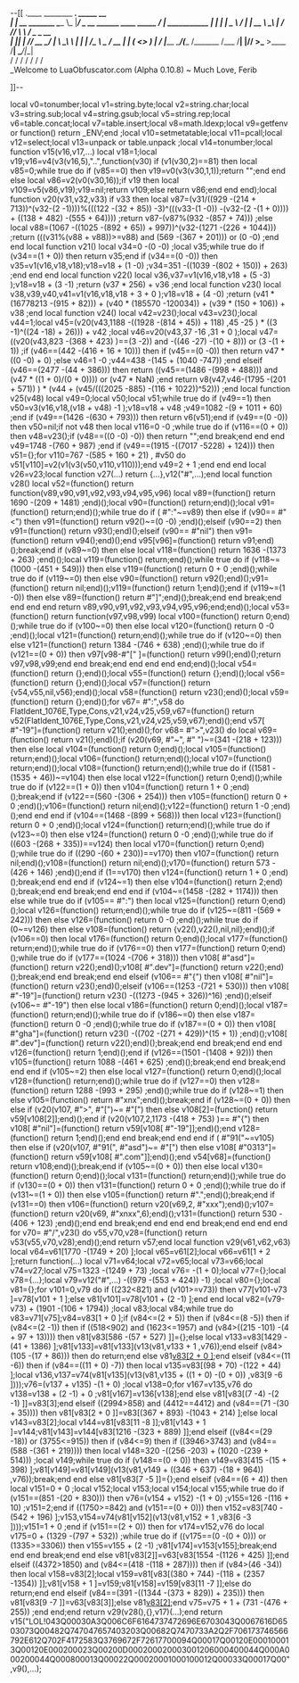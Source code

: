 --[[
 .____                  ________ ___.    _____                           __                
 |    |    __ _______   \_____  \\_ |___/ ____\_ __  ______ ____ _____ _/  |_  ___________ 
 |    |   |  |  \__  \   /   |   \| __ \   __\  |  \/  ___// ___\\__  \\   __\/  _ \_  __ \
 |    |___|  |  // __ \_/    |    \ \_\ \  | |  |  /\___ \\  \___ / __ \|  | (  <_> )  | \/
 |_______ \____/(____  /\_______  /___  /__| |____//____  >\___  >____  /__|  \____/|__|   
         \/          \/         \/    \/                \/     \/     \/                   
          \_Welcome to LuaObfuscator.com   (Alpha 0.10.8) ~  Much Love, Ferib 

]]--

local v0=tonumber;local v1=string.byte;local v2=string.char;local v3=string.sub;local v4=string.gsub;local v5=string.rep;local v6=table.concat;local v7=table.insert;local v8=math.ldexp;local v9=getfenv or function() return _ENV;end ;local v10=setmetatable;local v11=pcall;local v12=select;local v13=unpack or table.unpack ;local v14=tonumber;local function v15(v16,v17,...) local v18=1;local v19;v16=v4(v3(v16,5),"..",function(v30) if (v1(v30,2)==81) then local v85=0;while true do if (v85==0) then v19=v0(v3(v30,1,1));return "";end end else local v86=v2(v0(v30,16));if v19 then local v109=v5(v86,v19);v19=nil;return v109;else return v86;end end end);local function v20(v31,v32,v33) if v33 then local v87=(v31/((929 -(214 + 713))^(v32-(2 -1))))%(((122 -(32 + 85)) -3)^(((v33-(1 -0)) -(v32-(2 -(1 + 0)))) + ((138 + 482) -(555 + 64)))) ;return v87-(v87%(932 -(857 + 74))) ;else local v88=(1067 -((1025 -(892 + 65)) + 997))^(v32-(1271 -(226 + 1044))) ;return (((v31%(v88 + v88))>=v88) and (569 -(367 + 201))) or (0 -0) ;end end local function v21() local v34=0 -(0 -0) ;local v35;while true do if (v34==(1 + 0)) then return v35;end if (v34==(0 -0)) then v35=v1(v16,v18,v18);v18=v18 + (1 -0) ;v34=351 -((1039 -(802 + 150)) + 263) ;end end end local function v22() local v36,v37=v1(v16,v18,v18 + (5 -3) );v18=v18 + (3 -1) ;return (v37 * 256) + v36 ;end local function v23() local v38,v39,v40,v41=v1(v16,v18,v18 + 3 + 0 );v18=v18 + (4 -0) ;return (v41 * (16778213 -(915 + 82))) + (v40 * (185570 -120034)) + (v39 * (150 + 106)) + v38 ;end local function v24() local v42=v23();local v43=v23();local v44=1;local v45=(v20(v43,1188 -((1928 -(814 + 45)) + 118) ,45 -25 ) * ((3 -1)^((24 -18) + 26))) + v42 ;local v46=v20(v43,37 -16 ,31 + 0 );local v47=((v20(v43,823 -(368 + 423) )==(3 -2)) and  -((46 -27) -(10 + 8))) or (3 -(1 + 1)) ;if (v46==(442 -(416 + 16 + 10))) then if (v45==(0 -0)) then return v47 * ((0 -0) + 0) ;else v46=1 -0 ;v44=438 -(145 + (1040 -747)) ;end elseif (v46==(2477 -(44 + 386))) then return ((v45==(1486 -(998 + 488))) and (v47 * ((1 + 0)/(0 + 0)))) or (v47 * NaN) ;end return v8(v47,v46-(1795 -(201 + 571)) ) * (v44 + (v45/(((2025 -885) -(116 + 1022))^52))) ;end local function v25(v48) local v49=0;local v50;local v51;while true do if (v49==1) then v50=v3(v16,v18,(v18 + v48) -1 );v18=v18 + v48 ;v49=1082 -(9 + 1011 + 60) ;end if (v49==(1426 -(630 + 793))) then return v6(v51);end if (v49==(0 -0)) then v50=nil;if  not v48 then local v116=0 -0 ;while true do if (v116==(0 + 0)) then v48=v23();if (v48==((0 -0) -0)) then return "";end break;end end end v49=1748 -(760 + 987) ;end if (v49==(1915 -((7017 -5228) + 124))) then v51={};for v110=767 -(585 + 160 + 21) , #v50 do v51[v110]=v2(v1(v3(v50,v110,v110)));end v49=2 + 1 ;end end end local v26=v23;local function v27(...) return {...},v12("#",...);end local function v28() local v52=(function() return function(v89,v90,v91,v92,v93,v94,v95,v96) local v89=(function() return 1690 -(209 + 1481) ;end)();local v90=(function() return;end)();local v91=(function() return;end)();while true do if ( #":"~=v89) then else if (v90== #"<") then v91=(function() return v92()~=(0 -0) ;end)();elseif (v90==2) then v91=(function() return v93();end)();elseif (v90== #"nil") then v91=(function() return v94();end)();end v95[v96]=(function() return v91;end)();break;end if (v89~=0) then else local v118=(function() return 1636 -(1373 + 263) ;end)();local v119=(function() return;end)();while true do if (v118~=(1000 -(451 + 549))) then else v119=(function() return 0 + 0 ;end)();while true do if (v119~=0) then else v90=(function() return v92();end)();v91=(function() return nil;end)();v119=(function() return 1;end)();end if (v119~=(1 -0)) then else v89=(function() return  #"]";end)();break;end end break;end end end end return v89,v90,v91,v92,v93,v94,v95,v96;end;end)();local v53=(function() return function(v97,v98,v99) local v100=(function() return 0;end)();while true do if (v100~=0) then else local v120=(function() return 0 -0 ;end)();local v121=(function() return;end)();while true do if (v120~=0) then else v121=(function() return 1384 -(746 + 638) ;end)();while true do if (v121==(0 + 0)) then v97[v98-#"[" ]=(function() return v99();end)();return v97,v98,v99;end end break;end end end end end;end)();local v54=(function() return {};end)();local v55=(function() return {};end)();local v56=(function() return {};end)();local v57=(function() return {v54,v55,nil,v56};end)();local v58=(function() return v23();end)();local v59=(function() return {};end)();for v67= #":",v58 do FlatIdent_1076E,Type,Cons,v21,v24,v25,v59,v67=(function() return v52(FlatIdent_1076E,Type,Cons,v21,v24,v25,v59,v67);end)();end v57[ #"-19"]=(function() return v21();end)();for v68= #">",v23() do local v69=(function() return v21();end)();if (v20(v69, #"~", #" ")~=(341 -(218 + 123))) then else local v104=(function() return 0;end)();local v105=(function() return;end)();local v106=(function() return;end)();local v107=(function() return;end)();local v108=(function() return;end)();while true do if ((1581 -(1535 + 46))~=v104) then else local v122=(function() return 0;end)();while true do if (v122==(1 + 0)) then v104=(function() return 1 + 0 ;end)();break;end if (v122==(560 -(306 + 254))) then v105=(function() return 0 + 0 ;end)();v106=(function() return nil;end)();v122=(function() return 1 -0 ;end)();end end end if (v104==(1468 -(899 + 568))) then local v123=(function() return 0 + 0 ;end)();local v124=(function() return;end)();while true do if (v123~=0) then else v124=(function() return 0 -0 ;end)();while true do if ((603 -(268 + 335))==v124) then local v170=(function() return 0;end)();while true do if ((290 -(60 + 230))==v170) then v107=(function() return nil;end)();v108=(function() return nil;end)();v170=(function() return 573 -(426 + 146) ;end)();end if (1==v170) then v124=(function() return 1 + 0 ;end)();break;end end end if (v124~=1) then else v104=(function() return 2;end)();break;end end break;end end end if (v104~=(1458 -(282 + 1174))) then else while true do if (v105== #":") then local v125=(function() return 0;end)();local v126=(function() return;end)();while true do if (v125~=(811 -(569 + 242))) then else v126=(function() return 0 -0 ;end)();while true do if (0~=v126) then else v108=(function() return {v22(),v22(),nil,nil};end)();if (v106==0) then local v176=(function() return 0;end)();local v177=(function() return;end)();while true do if (v176==0) then v177=(function() return 0;end)();while true do if (v177==(1024 -(706 + 318))) then v108[ #"asd"]=(function() return v22();end)();v108[ #".dev"]=(function() return v22();end)();break;end end break;end end elseif (v106== #"{") then v108[ #"nil"]=(function() return v23();end)();elseif (v106==(1253 -(721 + 530))) then v108[ #"-19"]=(function() return v23() -((1273 -(945 + 326))^16) ;end)();elseif (v106~= #"-19") then else local v186=(function() return 0;end)();local v187=(function() return;end)();while true do if (v186~=0) then else v187=(function() return 0 -0 ;end)();while true do if (v187==(0 + 0)) then v108[ #"gha"]=(function() return v23() -((702 -(271 + 429))^(15 + 1)) ;end)();v108[ #".dev"]=(function() return v22();end)();break;end end break;end end end v126=(function() return 1;end)();end if (v126==(1501 -(1408 + 92))) then v105=(function() return 1088 -(461 + 625) ;end)();break;end end break;end end end if (v105~=2) then else local v127=(function() return 0;end)();local v128=(function() return;end)();while true do if (v127==0) then v128=(function() return 1288 -(993 + 295) ;end)();while true do if (v128~=1) then else v105=(function() return  #"xnx";end)();break;end if (v128~=(0 + 0)) then else if (v20(v107, #">", #"[")~= #"[") then else v108[2]=(function() return v59[v108[2]];end)();end if (v20(v107,2,1173 -(418 + 753) )== #"{") then v108[ #"nil"]=(function() return v59[v108[ #"-19"]];end)();end v128=(function() return 1;end)();end end break;end end end if ( #"91("~=v105) then else if (v20(v107, #"91(", #"asd")~= #"[") then else v108[ #"0313"]=(function() return v59[v108[ #".com"]];end)();end v54[v68]=(function() return v108;end)();break;end if (v105~=(0 + 0)) then else local v130=(function() return 0;end)();local v131=(function() return;end)();while true do if (v130==(0 + 0)) then v131=(function() return 0 + 0 ;end)();while true do if (v131~=(1 + 0)) then else v105=(function() return  #".";end)();break;end if (v131==0) then v106=(function() return v20(v69,2, #"xxx");end)();v107=(function() return v20(v69, #"xnxx",6);end)();v131=(function() return 530 -(406 + 123) ;end)();end end break;end end end end break;end end end end for v70= #"/",v23() do v55,v70,v28=(function() return v53(v55,v70,v28);end)();end return v57;end local function v29(v61,v62,v63) local v64=v61[1770 -(1749 + 20) ];local v65=v61[2];local v66=v61[1 + 2 ];return function(...) local v71=v64;local v72=v65;local v73=v66;local v74=v27;local v75=1323 -(1249 + 73) ;local v76= -(1 + 0);local v77={};local v78={...};local v79=v12("#",...) -((979 -(553 + 424)) -1) ;local v80={};local v81={};for v101=0,v79 do if ((232<821) and (v101>=v73)) then v77[v101-v73 ]=v78[v101 + 1 ];else v81[v101]=v78[v101 + (2 -1) ];end end local v82=(v79-v73) + (1901 -(106 + 1794)) ;local v83;local v84;while true do v83=v71[v75];v84=v83[1 + 0 ];if (v84<=(2 + 5)) then if (v84<=(8 -5)) then if (v84<=(2 -1)) then if ((518<902) and (1623<=1957) and (v84>((215 -101) -(4 + 97 + 13)))) then v81[v83[586 -(57 + 527) ]]={};else local v133=v83[1429 -(41 + 1386) ];v81[v133]=v81[v133](v13(v81,v133 + 1 ,v76));end elseif (v84>(105 -(17 + 86))) then do return;end else v81[v83[2 + 0 ]]();end elseif (v84<=(11 -6)) then if (v84==((11 + 0) -7)) then local v135=v83[(98 + 70) -(122 + 44) ];local v136,v137=v74(v81[v135](v13(v81,v135 + ((1 + 0) -(0 + 0)) ,v83[9 -6 ])));v76=(v137 + v135) -(1 + 0) ;local v138=0;for v167=v135,v76 do v138=v138 + (2 -1) + 0 ;v81[v167]=v136[v138];end else v81[v83[(7 -4) -(2 -1) ]]=v83[3];end elseif ((2994>858) and (4412==4412) and (v84==(71 -(30 + 35)))) then v81[v83[2 + 0 ]]=v83[(367 + 893) -(1043 + 214) ];else local v143=v83[2];local v144=v81[v83[11 -8 ]];v81[v143 + 1 ]=v144;v81[v143]=v144[v83[1216 -(323 + 889) ]];end elseif ((v84<=(29 -18)) or (3755<=915)) then if (v84<=9) then if ((3946>3743) and (v84==(588 -(361 + 219)))) then local v148=320 -((256 -203) + (1020 -(239 + 514))) ;local v149;while true do if (v148==(0 + 0)) then v149=v83[415 -(15 + 398) ];v81[v149]=v81[v149](v13(v81,v149 + ((346 + 637) -(18 + 964)) ,v76));break;end end else v81[v83[7 -5 ]]={};end elseif (v84==(6 + 4)) then local v151=0 + 0 ;local v152;local v153;local v154;local v155;while true do if (v151==(851 -(20 + 830))) then v76=(v154 + v152) -(1 + 0) ;v155=126 -(116 + 10) ;v151=2;end if ((1750>=842) and (v151==(0 + 0))) then v152=v83[740 -(542 + 196) ];v153,v154=v74(v81[v152](v13(v81,v152 + 1 ,v83[6 -3 ])));v151=1 + 0 ;end if (v151==(2 + 0)) then for v174=v152,v76 do local v175=0 + (1329 -(797 + 532)) ;while true do if ((v175==(0 -(0 + 0))) or (1335>=3306)) then v155=v155 + (2 -1) ;v81[v174]=v153[v155];break;end end end break;end end else v81[v83[2]]=v63[v83[1554 -(1126 + 425) ]];end elseif ((4372>1850) and (v84<=(418 -(118 + 287)))) then if (v84>(46 -34)) then local v158=v83[2];local v159=v81[v83[(380 + 744) -(118 + (2357 -1354)) ]];v81[v158 + 1 ]=v159;v81[v158]=v159[v83[11 -7 ]];else do return;end end elseif (v84==(391 -((1344 -(373 + 829)) + 235))) then v81[v83[9 -7 ]]=v63[v83[3]];else v81[v83[2]]();end v75=v75 + 1 + (731 -(476 + 255)) ;end end;end return v29(v28(),{},v17)(...);end return v15("LOL!043Q00030A3Q006C6F6164737472696E6703043Q0067616D6503073Q00482Q747047657403203Q00682Q7470733A2Q2F706173746566792E612Q702F4172583Q3769672F72617700094Q00017Q00120E000100013Q00120E000200023Q00200D000200020003001206000400044Q000A000200044Q000800013Q00022Q00020001000100012Q00033Q00017Q00",v9(),...);
